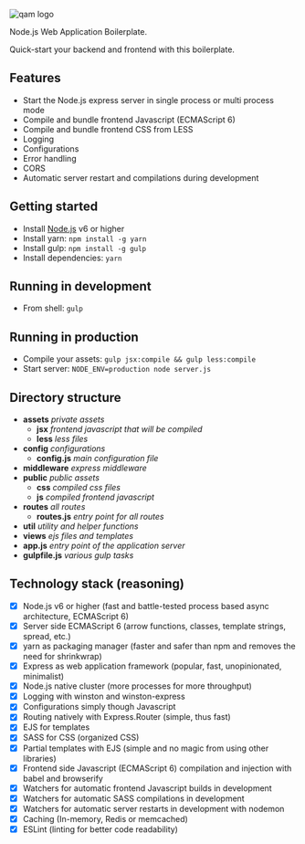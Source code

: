 ![qam logo](https://cloud.githubusercontent.com/assets/3115942/23819499/7e6e0f86-0607-11e7-9b7e-64649bf1ee3c.png)

Node.js Web Application Boilerplate.

Quick-start your backend and frontend with this boilerplate.

## Features

- Start the Node.js express server in single process or multi process mode
- Compile and bundle frontend Javascript (ECMAScript 6)
- Compile and bundle frontend CSS from LESS
- Logging
- Configurations
- Error handling
- CORS
- Automatic server restart and compilations during development

## Getting started

- Install [Node.js](https://nodejs.org/en/) v6 or higher
- Install yarn: ` npm install -g yarn `
- Install gulp: ` npm install -g gulp `
- Install dependencies: ` yarn `

## Running in development

- From shell: ` gulp `

## Running in production

- Compile your assets: ` gulp jsx:compile && gulp less:compile `
- Start server: ` NODE_ENV=production node server.js `

## Directory structure

- **assets** *private assets*
  - **jsx** *frontend javascript that will be compiled*
  - **less** *less files*
- **config** *configurations*
  - **config.js** *main configuration file*
- **middleware** *express middleware*
- **public** *public assets*
  - **css** *compiled css files*
  - **js** *compiled frontend javascript*
- **routes** *all routes*
  - **routes.js** *entry point for all routes*
- **util** *utility and helper functions*
- **views** *ejs files and templates*
- **app.js** *entry point of the application server*
- **gulpfile.js** *various gulp tasks*

## Technology stack (reasoning)

- [x] Node.js v6 or higher (fast and battle-tested process based async architecture, ECMAScript 6)
- [x] Server side ECMAScript 6 (arrow functions, classes, template strings, spread, etc.)
- [x] yarn as packaging manager (faster and safer than npm and removes the need for shrinkwrap)
- [x] Express as web application framework (popular, fast, unopinionated, minimalist)
- [x] Node.js native cluster (more processes for more throughput)
- [x] Logging with winston and winston-express
- [x] Configurations simply though Javascript
- [x] Routing natively with Express.Router (simple, thus fast)
- [x] EJS for templates
- [x] SASS for CSS (organized CSS)
- [x] Partial templates with EJS (simple and no magic from using other libraries)
- [x] Frontend side Javascript (ECMAScript 6) compilation and injection with babel and browserify
- [x] Watchers for automatic frontend Javascript builds in development
- [x] Watchers for automatic SASS compilations in development
- [x] Watchers for automatic server restarts in development with nodemon
- [x] Caching (In-memory, Redis or memcached)
- [x] ESLint (linting for better code readability)
